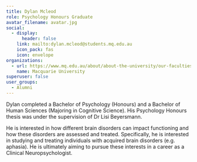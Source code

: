```yaml
---
title: Dylan Mcleod
role: Psychology Honours Graduate
avatar_filename: avatar.jpg
social:
  - display:
      header: false
    link: mailto:dylan.mcleod@students.mq.edu.au
    icon_pack: fas
    icon: envelope
organizations:
  - url: https://www.mq.edu.au/about/about-the-university/our-faculties/medicine-and-health-sciences/departments-and-centres/school-of-psychological-sciences
    name: Macquarie University
superuser: false
user_groups:
  - Alumni
---
```

Dylan completed a Bachelor of Psychology (Honours) and a Bachelor of Human Sciences (Majoring in Cognitive Science). His Psychology Honours thesis was under the supervision of Dr Lisi Beyersmann.

He is interested in how different brain disorders can impact functioning and how these disorders are assessed and treated. Specifically, he is interested in studying and treating individuals with acquired brain disorders (e.g. aphasia). He is ultimately aiming to pursue these interests in a career as a Clinical Neuropsychologist.
